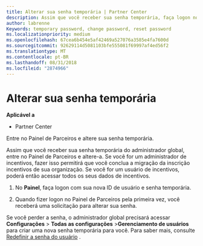 ```yaml
---
title: Alterar sua senha temporária | Partner Center
description: Assim que você receber sua senha temporária, faça logon no Partner Center e altere-a.
author: labrenne
Keywords: temporary password, change password, reset password
ms.localizationpriority: medium
ms.openlocfilehash: 67cea6b454e5af42469a527076a3585e4fa7600d
ms.sourcegitcommit: 92629114d5081103bfe555081f69997af4ed56f2
ms.translationtype: MT
ms.contentlocale: pt-BR
ms.lasthandoff: 08/31/2018
ms.locfileid: "2874966"
---
```

# <a name="change-your-temporary-password"></a>Alterar sua senha temporária

**Aplicável a**

-  Partner Center

Entre no Painel de Parceiros e altere sua senha temporária.

Assim que você receber sua senha temporária do administrador global, entre no Painel de Parceiros e altere-a. Se você for um administrador de incentivos, fazer isso permitirá que você conclua a migração da inscrição incentivos de sua organização. Se você for um usuário de incentivos, poderá então acessar todos os seus dados de incentivos.

1.  No **Painel**, faça logon com sua nova ID de usuário e senha temporária.

2.  Quando fizer logon no Painel de Parceiros pela primeira vez, você receberá uma solicitação para alterar sua senha.

Se você perder a senha, o administrador global precisará acessar **Configurações** >  **Todas as configurações** >**Gerenciamento de usuários** para criar uma nova senha temporária para você.
Para saber mais, consulte [Redefinir a senha do usuário](reset-a-user-password.md) .


 

 



